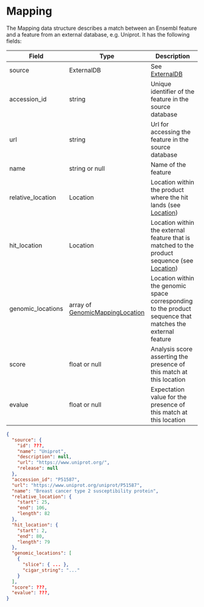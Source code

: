 # Mapping
The Mapping data structure describes a match between an Ensembl feature and a feature from an external database, e.g. Uniprot. It has the following fields:

| Field             | Type                                                              | Description |
|-------------------|-------------------------------------------------------------------|-------------|
| source            | ExternalDB                                                        | See [ExternalDB](./external_db.md)
| accession_id      | string                                                            | Unique identifier of the feature in the source database
| url               | string                                                            | Url for accessing the feature in the source database
| name              | string or null                                                    | Name of the feature
| relative_location | Location                                                          | Location within the product where the hit lands (see [Location](./location.md))
| hit_location      | Location                                                          | Location within the external feature that is matched to the product sequence (see [Location](./location.md))
| genomic_locations | array of [GenomicMappingLocation](./genomic_mapping_location.md)  | Location within the genomic space corresponding to the product sequence that matches the external feature
| score             | float or null                                                     | Analysis score asserting the presence of this match at this location
| evalue            | float or null                                                     | Expectation value for the presence of this match at this location


```json
{
  "source": {
    "id": ???,
    "name": "Uniprot",
    "description": null,
    "url": "https://www.uniprot.org/",
    "release": null
  },
  "accession_id": "P51587",
  "url": "https://www.uniprot.org/uniprot/P51587",
  "name": "Breast cancer type 2 susceptibility protein",
  "relative_location": {
    "start": 25,
    "end": 106,
    "length": 82
  },
  "hit_location": {
    "start": 2,
    "end": 80,
    "length": 79
  },
  "genomic_locations": [
    {
      "slice": { ... },
      "cigar_string": "..."
    }
  ],
  "score": ???,
  "evalue": ???,
}
```
